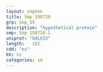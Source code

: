 ```yaml
---
layout: smgene
title: Smp_198720
grp: Smp_19
description: "hypothetical protein"
smp: Smp_198720.1
uniprot: "G4LX33"
length:   102
cdd: "ns"
kk: ns
categories: sm
---
```

